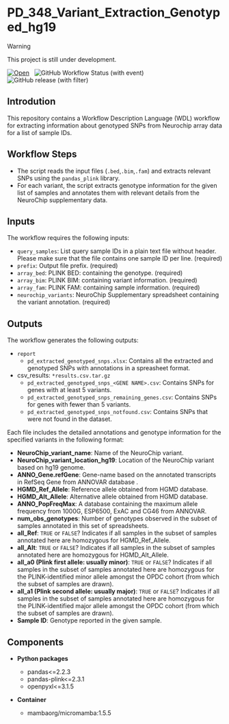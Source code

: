 # PD_348_Variant_Extraction_Genotyped_hg19

> [!WARNING]
> This project is still under development.

[![Open](https://img.shields.io/badge/Open-Dockstore-blue)](https://dockstore.org/workflows/github.com/anand-imcm/pd_348_variant_extraction_genotyped_hg19:main?tab=info)&nbsp;&nbsp;
![GitHub Workflow Status (with event)](https://img.shields.io/github/actions/workflow/status/anand-imcm/pd_348_variant_extraction_genotyped_hg19/build.yml)&nbsp;&nbsp;
![GitHub release (with filter)](https://img.shields.io/github/v/release/anand-imcm/pd_348_variant_extraction_genotyped_hg19)&nbsp;&nbsp;

## Introdution

This repository contains a Workflow Description Language (WDL) workflow for extracting information about genotyped SNPs from Neurochip array data for a list of sample IDs.

## Workflow Steps

- The script reads the input files (`.bed`,`.bim`,`.fam`) and extracts relevant SNPs using the `pandas_plink` library.
- For each variant, the script extracts genotype information for the given list of samples and annotates them with relevant details from the NeuroChip supplementary data.

## Inputs

The workflow requires the following inputs:

- `query_samples`: List query sample IDs in a plain text file without header. Please make sure that the file contains one sample ID per line. (required)
- `prefix`: Output file prefix. (required)
- `array_bed`: PLINK BED: containing the genotype. (required)
- `array_bim`: PLINK BIM: containing variant information. (required)
- `array_fam`: PLINK FAM: containing sample information. (required)
- `neurochip_variants`: NeuroChip Supplementary spreadsheet containing the variant annotation. (required)

## Outputs

The workflow generates the following outputs:

- `report`
  - `pd_extracted_genotyped_snps.xlsx`: Contains all the extracted and genotyped SNPs with annotations in a spreasheet format.
- csv_results: `*results.csv.tar.gz`
  - `pd_extracted_genotyped_snps_<GENE NAME>.csv`: Contains SNPs for genes with at least 5 variants.
  - `pd_extracted_genotyped_snps_remaining_genes.csv`: Contains SNPs for genes with fewer than 5 variants.
  - `pd_extracted_genotyped_snps_notfound.csv`: Contains SNPs that were not found in the dataset.

Each file includes the detailed annotations and genotype information for the specified variants in the following format:

- **NeuroChip_variant_name**: Name of the NeuroChip variant.
- **NeuroChip_variant_location_hg19**: Location of the NeuroChip variant based on hg19 genome.
- **ANNO_Gene.refGene**: Gene-name based on the annotated transcripts in RefSeq Gene from ANNOVAR database .
- **HGMD_Ref_Allele**: Reference allele obtained from HGMD database.
- **HGMD_Alt_Allele**: Alternative allele obtained from HGMD database.
- **ANNO_PopFreqMax**: A database containing the maximum allele frequency from 1000G, ESP6500, ExAC and CG46 from ANNOVAR.
- **num_obs_genotypes**: Number of genotypes observed in the subset of samples annotated in this set of spreadsheets.
- **all_Ref**: `TRUE` or `FALSE`? Indicates if all samples in the subset of samples annotated here are homozygous for HGMD_Ref_Allele.
- **all_Alt**: `TRUE` or `FALSE`? Indicates if all samples in the subset of samples annotated here are homozygous for HGMD_Alt_Allele.
- **all_a0 (Plink first allele: usually minor)**: `TRUE` or `FALSE`? Indicates if all samples in the subset of samples annotated here are homozygous for the PLINK-identified minor allele amongst the OPDC cohort (from which the subset of samples are drawn).
- **all_a1 (Plink second allele: usually major)**: `TRUE` or `FALSE`? Indicates if all samples in the subset of samples annotated here are homozygous for the PLINK-identified major allele amongst the OPDC cohort (from which the subset of samples are drawn).
- **Sample ID**: Genotype reported in the given sample.

## Components

- **Python packages**
  - pandas<=2.2.3
  - pandas-plink<=2.3.1
  - openpyxl<=3.1.5

- **Container**
  - mambaorg/micromamba:1.5.5
